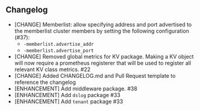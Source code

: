 ## Changelog

* [CHANGE] Memberlist: allow specifying address and port advertised to the memberlist cluster members by setting the following configuration (#37):
  * `-memberlist.advertise_addr`
  * `-memberlist.advertise_port`
* [CHANGE] Removed global metrics for KV package. Making a KV object will now require a prometheus registerer that will
  be used to register all relevant KV class metrics. #22
* [CHANGE] Added CHANGELOG.md and Pull Request template to reference the changelog
* [ENHANCEMENT] Add middleware package. #38
* [ENHANCEMENT] Add `dslog` package #33
* [ENHANCEMENT] Add `tenant` package #33